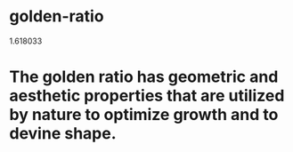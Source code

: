 # golden-ratio
1.618033
# The golden ratio has geometric and aesthetic properties that are utilized by nature to optimize growth and to devine shape.
